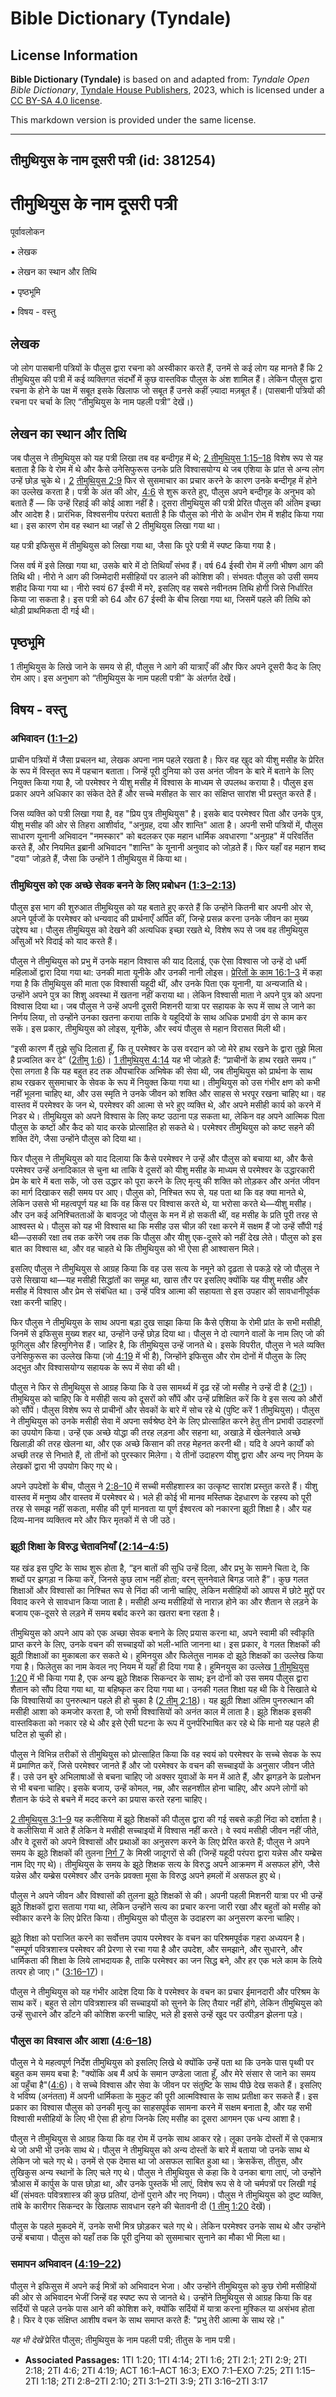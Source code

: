 # Bible Dictionary (Tyndale)

## License Information

**Bible Dictionary (Tyndale)** is based on and adapted from: _Tyndale Open Bible Dictionary_, [Tyndale House Publishers](https://tyndaleopenresources.com/), 2023, which is licensed under a [CC BY-SA 4.0 license](https://creativecommons.org/licenses/by-sa/4.0/legalcode.en).

This markdown version is provided under the same license.



--------------------------------

## तीमुथियुस के नाम दूसरी पत्री (id: 381254)

तीमुथियुस के नाम दूसरी पत्री
============================

पूर्वावलोकन

• लेखक

• लेखन का स्थान और तिथि

• पृष्ठभूमि

• विषय \- वस्तु

लेखक
----

जो लोग पासबानी पत्रियों के पौलुस द्वारा रचना को अस्वीकार करते हैं, उनमें से कई लोग यह मानते हैं कि 2 तीमुथियुस की पत्री में कई व्यक्तिगत संदर्भों में कुछ वास्तविक पौलुस के अंश शामिल हैं। लेकिन पौलुस द्वारा रचना के होने के पक्ष में सबूत इसके खिलाफ जो सबूत हैं उनसे कहीं ज़्यादा मज़बूत हैं। (पासबानी पत्रियों की रचना पर चर्चा के लिए “तीमुथियुस के नाम पहली पत्री” देखें।)

लेखन का स्थान और तिथि
---------------------

जब पौलुस ने तीमुथियुस को यह पत्री लिखा तब वह बन्दीगृह में थे; [2 तीमुथियुस 1:15–18](https://ref.ly/2Tim1:15-2Tim1:18) विशेष रूप से यह बताता है कि वे रोम में थे और कैसे उनेसिफुरूस उनके प्रति विश्वासयोग्य थे जब एशिया के प्रांत से अन्य लोग उन्हें छोड़ चुके थे। [2](https://ref.ly/2Tim1:15-2Tim1:18) [तीमुथियुस 2:9](https://ref.ly/2Tim2:9) फिर से सुसमाचार का प्रचार करने के कारण उनके बन्दीगृह में होने का उल्लेख करता है। पत्री के अंत की ओर, [4:6](https://ref.ly/2Tim4:6) से शुरू करते हुए, पौलुस अपने बन्दीगृह के अनुभव को बताते हैं — कि उन्हें रिहाई की कोई आशा नहीं है। दूसरा तीमुथियुस की पत्री प्रेरित पौलुस की अंतिम इच्छा और आदेश है। प्रारंभिक, विश्वसनीय परंपरा बताती है कि पौलुस को नीरो के अधीन रोम में शहीद किया गया था। इस कारण रोम वह स्थान था जहाँ से 2 तीमुथियुस लिखा गया था।

यह पत्री इफिसुस में तीमुथियुस को लिखा गया था, जैसा कि पूरे पत्री में स्पष्ट किया गया है।

जिस वर्ष में इसे लिखा गया था, उसके बारे में दो तिथियाँ संभव हैं। वर्ष 64 ईस्वी रोम में लगी भीषण आग की तिथि थी। नीरो ने आग की जिम्मेदारी मसीहियों पर डालने की कोशिश की। संभवतः पौलुस को उसी समय शहीद किया गया था। नीरो स्वयं 67 ईस्वी में मरे, इसलिए वह सबसे नवीनतम तिथि होगी जिसे निर्धारित किया जा सकता है। इस पत्री को 64 और 67 ईस्वी के बीच लिखा गया था, जिसमें पहले की तिथि को थोड़ी प्राथमिकता दी गई थी।

पृष्ठभूमि
---------

1 तीमुथियुस के लिखे जाने के समय से ही, पौलुस ने आगे की यात्राएँ कीं और फिर अपने दूसरी कैद के लिए रोम आए। इस अनुभाग को “तीमुथियुस के नाम पहली पत्री” के अंतर्गत देखें। 

विषय \- वस्तु
-------------

### अभिवादन ([1:1–2](https://ref.ly/2Tim1:1-2Tim1:2))

प्राचीन पत्रियों में जैसा प्रचलन था, लेखक अपना नाम पहले रखता है। फिर वह खुद को यीशु मसीह के प्रेरित के रूप में विस्तृत रूप में पहचान बताता। जिन्हें पूरी दुनिया को उस अनंत जीवन के बारे में बताने के लिए नियुक्त किया गया है, जो परमेश्वर ने यीशु मसीह में विश्वास के माध्यम से उपलब्ध कराया है। पौलुस इस प्रकार अपने अधिकार का संकेत देते हैं और सच्चे मसीहत के सार का संक्षिप्त सारांश भी प्रस्तुत करते हैं।

जिस व्यक्ति को पत्री लिखा गया है, वह "प्रिय पुत्र तीमुथियुस" है। इसके बाद परमेश्वर पिता और उनके पुत्र, यीशु मसीह की ओर से तिहरा आशीर्वाद, "अनुग्रह, दया और शान्ति" आता है। अपनी सभी पत्रियों में, पौलुस साधारण यूनानी अभिवादन "नमस्कार" को बदलकर एक महान धार्मिक अवधारणा "अनुग्रह" में परिवर्तित करते हैं, और नियमित इब्रानी अभिवादन "शान्ति" के यूनानी अनुवाद को जोड़ते हैं। फिर यहाँ वह महान शब्द "दया" जोड़ते हैं, जैसा कि उन्होंने 1 तीमुथियुस में किया था।

### तीमुथियुस को एक अच्छे सेवक बनने के लिए प्रबोधन ([1:3–2:13](https://ref.ly/2Tim1:3-2Tim2:13))

पौलुस इस भाग की शुरुआत तीमुथियुस को यह बताते हुए करते हैं कि उन्होंने कितनी बार अपनी ओर से, अपने पूर्वजों के परमेश्वर को धन्यवाद की प्रार्थनाएँ अर्पित कीं, जिन्हे प्रसन्न करना उनके जीवन का मुख्य उद्देश्य था। पौलुस तीमुथियुस को देखने की अत्यधिक इच्छा रखते थे, विशेष रूप से जब वह तीमुथियुस आँसुओं भरे विदाई को याद करते हैं।

पौलुस ने तीमुथियुस को प्रभु में उनके महान विश्वास की याद दिलाई, एक ऐसा विश्वास जो उन्हें दो धर्मी महिलाओं द्वारा दिया गया था: उनकी माता यूनीके और उनकी नानी लोइस। [प्रेरितों के काम 16:1–3](https://ref.ly/Acts16:1-Acts16:3) में कहा गया है कि तीमुथियुस की माता एक विश्वासी यहूदी थीं, और उनके पिता एक यूनानी, या अन्यजाति थे। उन्होंने अपने पुत्र का शिशु अवस्था में खतना नहीं कराया था। लेकिन विश्वासी माता ने अपने पुत्र को अपना विश्वास दिया था। जब पौलुस ने उन्हें अपनी दूसरी मिशनरी यात्रा पर सहायक के रूप में साथ ले जाने का निर्णय लिया, तो उन्होंने उनका खतना कराया ताकि वे यहूदियों के साथ अधिक प्रभावी ढंग से काम कर सकें। इस प्रकार, तीमुथियुस को लोइस, यूनीके, और स्वयं पौलुस से महान विरासत मिली थी।

“इसी कारण मैं तुझे सुधि दिलाता हूँ, कि तू परमेश्वर के उस वरदान को जो मेरे हाथ रखने के द्वारा तुझे मिला है प्रज्वलित कर दे” ([2](https://ref.ly/2Tim1:6)[तीमु](https://ref.ly/1Tim4:14) [1:6](https://ref.ly/2Tim1:6))। [1 तीमुथियुस 4:14](https://ref.ly/1Tim4:14) यह भी जोड़ते हैं: “प्राचीनों के हाथ रखते समय।” ऐसा लगता है कि यह बहुत हद तक औपचारिक अभिषेक की सेवा थी, जब तीमुथियुस को प्रार्थना के साथ हाथ रखकर सुसमाचार के सेवक के रूप में नियुक्त किया गया था। तीमुथियुस को उस गंभीर क्षण को कभी नहीं भूलना चाहिए था, और उस स्मृति ने उनके जीवन को शक्ति और साहस से भरपूर रखना चाहिए था। वह वास्तव में परमेश्वर के जन थे, परमेश्वर की आत्मा से भरे हुए व्यक्ति थे, और अपने मसीही कार्य को करने में निडर थे। तीमुथियुस को अपने विश्वास के लिए कष्ट उठाना पड़ सकता था, लेकिन वह अपने आत्मिक पिता पौलुस के कष्टों और कैद को याद करके प्रोत्साहित हो सकते थे। परमेश्वर तीमुथियुस को कष्ट सहने की शक्ति देंगे, जैसा उन्होंने पौलुस को दिया था।

फिर पौलुस ने तीमुथियुस को याद दिलाया कि कैसे परमेश्वर ने उन्हें और पौलुस को बचाया था, और कैसे परमेश्वर उन्हें अनादिकाल से चुना था ताकि वे दूसरों को यीशु मसीह के माध्यम से परमेश्वर के उद्धारकारी प्रेम के बारे में बता सकें, जो उस उद्धार को पूरा करने के लिए मृत्यु की शक्ति को तोड़कर और अनंत जीवन का मार्ग दिखाकर सही समय पर आए। पौलुस को, निश्चित रूप से, यह पता था कि वह क्या मानते थे, लेकिन उससे भी महत्वपूर्ण यह था कि वह किस पर विश्वास करते थे, या भरोसा करते थे—यीशु मसीह। और उन कई अनिश्चितताओं के बावजूद जो पौलुस के मन में हो सकती थीं, वह मसीह के प्रति पूरी तरह से आश्वस्त थे। पौलुस को यह भी विश्वास था कि मसीह उस चीज़ की रक्षा करने में सक्षम हैं जो उन्हें सौंपी गई थी—उसकी रक्षा तब तक करेंगे जब तक कि पौलुस और यीशु एक\-दूसरे को नहीं देख लेते। पौलुस को इस बात का विश्वास था, और वह चाहते थे कि तीमुथियुस को भी ऐसा ही आश्वासन मिले।

इसलिए पौलुस ने तीमुथियुस से आग्रह किया कि वह उस सत्य के नमूने को दृढ़ता से पकड़े रहे जो पौलुस ने उसे सिखाया था—यह मसीही सिद्धांतों का समूह था, खास तौर पर इसलिए क्योंकि यह यीशु मसीह और मसीह में विश्वास और प्रेम से संबंधित था। उन्हें पवित्र आत्मा की सहायता से इस उपहार की सावधानीपूर्वक रक्षा करनी चाहिए।

फिर पौलुस ने तीमुथियुस के साथ अपना बड़ा दुख साझा किया कि कैसे एशिया के रोमी प्रांत के सभी मसीही, जिनमें से इफिसुस मुख्य शहर था, उन्होंने उन्हें छोड़ दिया था। पौलुस ने दो त्यागने वालों के नाम लिए जो की फूगिलुस और हिरमुगिनेस हैं। जाहिर है, कि तीमुथियुस उन्हें जानते थे। इसके विपरीत, पौलुस ने भले व्यक्ति उनेसिफुरूस का उल्लेख किया (जो [4:19](https://ref.ly/2Tim4:19) में भी है), जिन्होंने इफिसुस और रोम दोनों में पौलुस के लिए अद्भुत और विश्वासयोग्य सहायक के रूप में सेवा की थी।

पौलुस ने फिर से तीमुथियुस से आग्रह किया कि वे उस सामर्थ्य में दृढ़ रहें जो मसीह ने उन्हें दी है ([2:1](https://ref.ly/2Tim2:1))। तीमुथियुस को चाहिए कि वे मसीही सत्य को दूसरों को सौंपें और उन्हें प्रशिक्षित करें कि वे इस सत्य को औरों को सौंपें। पौलुस विशेष रूप से प्राचीनों और सेवकों के बारे में सोच रहे थे (पुष्टि करें 1 तीमुथियुस)। पौलुस ने तीमुथियुस को उनके मसीही सेवा में अपना सर्वश्रेष्ठ देने के लिए प्रोत्साहित करने हेतु तीन प्रभावी उदाहरणों का उपयोग किया। उन्हें एक अच्छे योद्धा की तरह लड़ना और सहना था, अखाड़े में खेलनेवाले अच्छे खिलाड़ी की तरह खेलना था, और एक अच्छे किसान की तरह मेहनत करनी थी। यदि वे अपने कार्यों को अच्छी तरह से निभाते हैं, तो तीनों को पुरस्कार मिलेगा। ये तीनों उदाहरण यीशु द्वारा और अन्य नए नियम के लेखकों द्वारा भी उपयोग किए गए थे।

अपने उपदेशों के बीच, पौलुस ने [2:8–10](https://ref.ly/2Tim2:8-2Tim2:10) में सच्ची मसीहशास्त्र का उत्कृष्ट सारांश प्रस्तुत करते हैं। यीशु वास्तव में मनुष्य और वास्तव में परमेश्वर थे। भले ही कोई भी मानव मस्तिष्क देहधारण के रहस्य को पूरी तरह से समझ नहीं सकता, मसीह की पूर्ण मानवता या पूर्ण ईश्वरत्व को नकारना झूठी शिक्षा है। और यह दिव्य\-मानव व्यक्तित्व मरे और फिर मृतकों में से जी उठे।

### झूठी शिक्षा के विरुद्ध चेतावनियाँ ([2:14–4:5](https://ref.ly/2Tim2:14-2Tim4:5))

यह खंड इस पुष्टि के साथ शुरू होता है, “इन बातों की सुधि उन्हें दिला, और प्रभु के सामने चिता दे, कि शब्दों पर झगड़ा न किया करें, जिनसे कुछ लाभ नहीं होता; वरन् सुननेवाले बिगड़ जाते हैं”। कुछ गलत शिक्षाओं और विश्वासों का निश्चित रूप से निंदा की जानी चाहिए, लेकिन मसीहियों को आपस में छोटे मुद्दों पर विवाद करने से सावधान किया जाता है। मसीही अन्य मसीहियों से नाराज़ होने का और शैतान से लड़ने के बजाय एक\-दूसरे से लड़ने में समय बर्बाद करने का खतरा बना रहता है।

तीमुथियुस को अपने आप को एक अच्छा सेवक बनाने के लिए प्रयास करना था, अपने स्वामी की स्वीकृति प्राप्त करने के लिए, उनके वचन की सच्चाइयों को भली\-भांति जानना था। इस प्रकार, वे गलत शिक्षकों की झूठी शिक्षाओं का मुकाबला कर सकते थे। हुमिनयुस और फिलेतुस नामक दो झूठे शिक्षकों का उल्लेख किया गया है। फिलेतुस का नाम केवल नए नियम में यहाँ ही दिया गया है। हुमिनयुस का उल्लेख [1 तीमुथियुस 1:20](https://ref.ly/1Tim1:20) में भी किया गया है, एक अन्य झूठे शिक्षक सिकन्दर के साथ; इन दोनों को उस समय पौलुस द्वारा शैतान को सौंप दिया गया था, या बहिष्कृत कर दिया गया था। उनकी गलत शिक्षा यह थी कि वे सिखाते थे कि विश्वासियों का पुनरुत्थान पहले ही हो चुका है ([2 तीमु 2:18](https://ref.ly/2Tim2:18))। यह झूठी शिक्षा अंतिम पुनरुत्थान की मसीही आशा को कमजोर करता है, जो सभी विश्वासियों को अनंत काल में लाता है। झूठे शिक्षक इसकी वास्तविकता को नकार रहे थे और इसे ऐसी घटना के रूप में पुनर्परिभाषित कर रहे थे कि मानो यह पहले ही घटित हो चुकी हो।

पौलुस ने विभिन्न तरीकों से तीमुथियुस को प्रोत्साहित किया कि वह स्वयं को परमेश्वर के सच्चे सेवक के रूप में प्रमाणित करें, जिसे परमेश्वर जानते हैं और जो परमेश्वर के वचन की सच्चाइयों के अनुसार जीवन जीते हैं। उसे उन बुरे अभिलाषाओं से बचना चाहिए जो अक्सर युवाओं के मन में आते हैं, और झगड़ने के प्रलोभन से भी बचना चाहिए। इसके बजाय, उन्हें कोमल, नम्र, और सहनशील होना चाहिए, और अपने लोगों को शैतान के फंदे से बचने में मदद करने का प्रयास करते रहना चाहिए।

[2 तीमुथियुस 3:1–9](https://ref.ly/2Tim3:1-2Tim3:9) यह कलीसिया में झूठे शिक्षकों की पौलुस द्वारा की गई सबसे कड़ी निंदा को दर्शाता है। वे कलीसिया में आते हैं लेकिन वे मसीही सच्चाइयों में विश्वास नहीं करते। वे स्वयं मसीही जीवन नहीं जीते, और वे दूसरों को अपने विश्वासों और प्रथाओं का अनुसरण करने के लिए प्रेरित करते हैं; पौलुस ने अपने समय के झूठे शिक्षकों की तुलना [निर्ग 7](https://ref.ly/Exod7:1-Exod7:25) के मिस्री जादूगरों से की (जिन्हें यहूदी परंपरा द्वारा यन्नेस और यम्ब्रेस नाम दिए गए थे)। तीमुथियुस के समय के झूठे शिक्षक सत्य के विरुद्ध अपने आक्रमण में असफल होंगे, जैसे यन्नेस और यम्ब्रेस परमेश्वर और उनके प्रवक्ता मूसा के विरुद्ध अपने हमलों में असफल हुए थे।

पौलुस ने अपने जीवन और विश्वासों की तुलना झूठे शिक्षकों से की। अपनी पहली मिशनरी यात्रा पर भी उन्हें झूठे शिक्षकों द्वारा सताया गया था, लेकिन उन्होंने सत्य का प्रचार करना जारी रखा और बहुतों को मसीह को स्वीकार करने के लिए प्रेरित किया। तीमुथियुस को पौलुस के उदाहरण का अनुसरण करना चाहिए।

झूठे शिक्षा को पराजित करने का सर्वोत्तम उपाय परमेश्वर के वचन का परिश्रमपूर्वक गहरा अध्ययन है। "सम्पूर्ण पवित्रशास्त्र परमेश्वर की प्रेरणा से रचा गया है और उपदेश, और समझाने, और सुधारने, और धार्मिकता की शिक्षा के लिये लाभदायक है, ताकि परमेश्वर का जन सिद्ध बने, और हर एक भले काम के लिये तत्पर हो जाए।" ([3:16–17](https://ref.ly/2Tim3:16-2Tim3:17))।

पौलुस ने तीमुथियुस को यह गंभीर आदेश दिया कि वे परमेश्वर के वचन का प्रचार ईमानदारी और परिश्रम के साथ करें। बहुत से लोग पवित्रशास्त्र की सच्चाइयों को सुनने के लिए तैयार नहीं होंगे, लेकिन तीमुथियुस को उन्हें सुधारने और डाँटने की कोशिश करनी चाहिए, भले ही इससे उन्हें खुद पर उत्पीड़न झेलना पड़े।

### पौलुस का विश्वास और आशा ([4:6–18](https://ref.ly/2Tim4:6-2Tim4:18))

पौलुस ने ये महत्वपूर्ण निर्देश तीमुथियुस को इसलिए लिखे थे क्योंकि उन्हें पता था कि उनके पास पृथ्वी पर बहुत कम समय बचा है: "क्योंकि अब मैं अर्घ के समान उण्डेला जाता हूँ, और मेरे संसार से जाने का समय आ पहुँचा है"([4:6](https://ref.ly/2Tim4:6))। वे सच्चे विश्वास और सेवा के जीवन पर संतुष्टि के साथ पीछे देख सकते हैं। इसलिए वे भविष्य (अनंतता) में अपनी धार्मिकता के मुकुट की पूरी आत्मविश्वास के साथ प्रतीक्षा कर सकते हैं। इस प्रकार का विश्वास पौलुस को उनकी मृत्यु का साहसपूर्वक सामना करने में सक्षम बनाता है, और यह सभी विश्वासी मसीहियों के लिए भी ऐसा ही होगा जिनके लिए मसीह का दूसरा आगमन एक धन्य आशा है।

पौलुस ने तीमुथियुस से आग्रह किया कि वह रोम में उनके साथ आकर रहे। लूका उनके दोस्तों में से एकमात्र थे जो अभी भी उनके साथ थे। पौलुस ने तीमुथियुस को अन्य दोस्तों के बारे में बताया जो उनके साथ थे लेकिन जो चले गए थे। उनमें से एक देमास था जो असफल साबित हुआ था। क्रेसकेंस, तीतुस, और तुखिकुस अन्य स्थानों के लिए चले गए थे। पौलुस ने तीमुथियुस से कहा कि वे उनका बागा लाएं, जो उन्होंने त्रौआस में कार्पुस के पास छोड़ा था, और उनके पुस्तकें भी लाएं, विशेष रूप से वे जो चर्मपत्रों पर लिखी गई थीं (संभवतः पवित्रशास्त्र की कुछ प्रतियां, दोनों पुराने और नए नियम)। पौलुस ने तीमुथियुस को दुष्ट व्यक्ति, तांबे के कारीगर सिकन्दर के खिलाफ सावधान रहने की चेतावनी दी ([1 तीमु 1:20](https://ref.ly/1Tim1:20) देखें)।

पौलुस के पहले मुकदमे में, उनके सभी मित्र छोड़कर चले गए थे। लेकिन परमेश्वर उनके साथ थे और उन्होंने उन्हें बचाया। पौलुस को यहाँ तक कि पूरी दुनिया को सुसमाचार सुनाने का मौका भी मिला था।

### समापन अभिवादन ([4:19–22](https://ref.ly/2Tim4:19-2Tim4:22))

पौलुस ने इफिसुस में अपने कई मित्रों को अभिवादन भेजा। और उन्होंने तीमुथियुस को कुछ रोमी मसीहियों की ओर से अभिवादन भेजीं जिन्हें वह स्पष्ट रूप से जानते थे। उन्होंने तिमुथियुस से आग्रह किया कि वह सर्दियों से पहले उनके पास आने की कोशिश करे, क्योंकि सर्दियों में यात्रा करना मुश्किल या असंभव होता है। फिर वे एक संक्षिप्त आशीष वचन के साथ समाप्त करते हैं: "प्रभु तेरी आत्मा के साथ रहे।"

*यह भी देखें* प्रेरित पौलुस; तीमुथियुस के नाम पहली पत्री; तीतुस के नाम पत्री।

* **Associated Passages:** 1TI 1:20; 1TI 4:14; 2TI 1:6; 2TI 2:1; 2TI 2:9; 2TI 2:18; 2TI 4:6; 2TI 4:19; ACT 16:1–ACT 16:3; EXO 7:1–EXO 7:25; 2TI 1:15–2TI 1:18; 2TI 2:8–2TI 2:10; 2TI 3:1–2TI 3:9; 2TI 3:16–2TI 3:17


